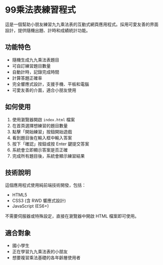 # 99乘法表練習程式

這是一個幫助小朋友練習九九乘法表的互動式網頁應用程式。採用可愛友善的界面設計，提供隨機出題、計時和成績統計功能。

## 功能特色

- 隨機生成九九乘法表題目
- 可自訂練習題目數量
- 自動計時，記錄完成時間
- 計算答題正確率
- 完全響應式設計，支援手機、平板和電腦
- 可愛友善的介面，適合小朋友使用

## 如何使用

1. 使用瀏覽器開啟 `index.html` 檔案
2. 在首頁選擇想練習的題目數量
3. 點擊「開始練習」按鈕開始遊戲
4. 看到題目後在輸入框中輸入答案
5. 按下「確認」按鈕或按 Enter 鍵提交答案
6. 系統會立即顯示答案是否正確
7. 完成所有題目後，系統會顯示練習結果

## 技術說明

這個應用程式使用純前端技術開發，包括：

- HTML5
- CSS3 (含 RWD 響應式設計)
- JavaScript (ES6+)

不需要伺服器或特殊設定，直接在瀏覽器中開啟 HTML 檔案即可使用。

## 適合對象

- 國小學生
- 正在學習九九乘法表的小朋友
- 想要複習乘法基礎的各年齡層使用者 